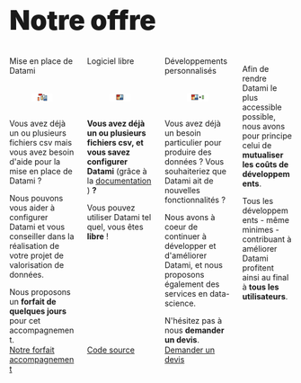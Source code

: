 <h1
  class="has-text-centered mt-6 mb-6 pt-6"
  style="font-weight: 900; line-height: 1.3; font-size: 3rem;">
  Notre offre
</h1>

<div class="content">

  <div class="columns mb-6 px-3 is-multiline is-centered">
    <!-- CONFIGURATION -->
    <div class="column is-4-tablet is-one-third-desktop mb-6">
      <div
        class="message is-light is-flex is-justify-content-center is-align-items-center"
        style="height: 3.7em;">
        <span
          class="has-text-centered is-size-5 is-size-6-touch has-text-weight-bold">
          Mise en place de Datami
        </span>
      </div>
      <div
        class="card"
        style="height: 80%;
          display: flex;
          flex-direction: column;">
        <div class="card-image">
          <figure class="image">
            <img
              src="https://raw.githubusercontent.com/multi-coop/datami-website-content/main/images/offer/datami-logo-setup.png"
              alt="datami-offer-setup"
            />
            <!-- <img src="http://localhost:8800/statics/images/offer/datami-logo-setup.png"> -->
          </figure>
        </div>
        <div class="card-content is-size-6-touch pt-0">
          <p class="mb-2 has-text-weight-bold">
            Vous avez déjà un ou plusieurs fichiers csv mais vous avez besoin d'aide pour la mise en place de Datami ?
          </p>
          <p class="mb-2">
            Nous pouvons vous aider à configurer Datami et vous conseiller dans la réalisation de votre projet de valorisation de données.
          </p>
          <p class="mb-0">
            Nous proposons un <b>forfait de quelques jours</b> pour cet accompagnement.
          </p>
        </div>
      </div>
      <a
        href="mailto:contact@multi.coop"
        class="mt-3 button is-primary is-fullwidth">
        <span
          class="icon mr-3">
          <i class="mdi mdi-email"></i>
        </span>
        Notre forfait accompagnement
      </a>
    </div>
    <!-- FREE -->
    <div class="column is-4-tablet is-one-third-desktop mb-6">
      <div
        class="message is-light is-flex is-justify-content-center is-align-items-center"
        style="height: 3.7em;">
        <span
          class="has-text-centered is-size-5 is-size-6-touch has-text-weight-bold">
          Logiciel libre
        </span>
      </div>
      <div
        class="card"
        style="height: 80%;
          display: flex;
          flex-direction: column;">
        <div class="card-image">
          <figure class="image">
            <img
              src="https://raw.githubusercontent.com/multi-coop/datami-website-content/main/images/offer/datami-logo-pack.png"
              alt="datami-offer-spacketup"
            />
            <!-- <img src="http://localhost:8800/statics/images/offer/datami-logo-pack.png"> -->
          </figure>
        </div>
        <div class="card-content is-size-6-touch pt-0">
          <p class="mb-2">
            <b>Vous avez déjà un ou plusieurs fichiers csv, et vous savez configurer Datami</b>
            (grâce à la
            <a href="https://datami-docs.multi.coop">
              documentation
            </a>
            )
            <b>?</b>
          </p>
          <p class="mb-0">
            Vous pouvez utiliser Datami tel quel, vous êtes <b>libre</b> !
          </p>
        </div>
      </div>
      <a
        href="https://gitlab.com/multi-coop/datami"
        class="mt-3 button is-light is-fullwidth">
        <span
          class="icon mr-3">
          <i class="mdi mdi-gitlab"></i>
        </span>
        Code source
      </a>
    </div>
    <!-- DEVS -->
    <div class="column is-4-tablet is-one-third-desktop mb-6">
      <div
        class="message is-light is-flex is-justify-content-center is-align-items-center"
        style="height: 3.7em;">
        <span
          class="has-text-centered is-size-5 is-size-6-touch has-text-weight-bold">
          Développements personnalisés
        </span>
      </div>
      <div
        class="card"
        style="height: 80%;
          display: flex;
          flex-direction: column;">
        <div class="card-image">
          <figure class="image">
            <img
              src="https://raw.githubusercontent.com/multi-coop/datami-website-content/main/images/offer/datami-logo-custom_dev.png"
              alt="datami-offer-custom_dev"
            />
            <!-- <img src="http://localhost:8800/statics/images/offer/datami-logo-custom_dev.png"> -->
          </figure>
        </div>
        <div class="card-content is-size-6-touch pt-0">
          <p class="mb-2 has-text-weight-bold">
            Vous avez déjà un besoin particulier pour produire des données ?
            Vous souhaiteriez que Datami ait de nouvelles fonctionnalités ?
          </p>
          <p class="mb-2">
            Nous avons à coeur de continuer à développer et d'améliorer Datami, et nous proposons également des services en data-science.
          </p>
          <p class="mb-0">
            N'hésitez pas à nous <b>demander un devis</b>.
          </p>
        </div>
      </div>
      <a
        href="mailto:contact@multi.coop"
        class="mt-3 button is-primary is-fullwidth">
        <span
          class="icon mr-3">
          <i class="mdi mdi-email"></i>
        </span>
        Demander un devis
      </a>
    </div>
    <div class="column is-8-tablet is-6-desktop is-5-widescreen mt-3 mb-6 mx-6 pb-6">
      <p class="mb-1 has-text-justified">
        Afin de rendre Datami le plus accessible possible, nous avons pour principe celui de <b>mutualiser les coûts de développements</b>.
      </p>
      <p>
        Tous les développements - même minimes - contribuant à améliorer Datami profitent ainsi au final à <b>tous les utilisateurs</b>.
      </p>
    </div>
  </div>

</div>
